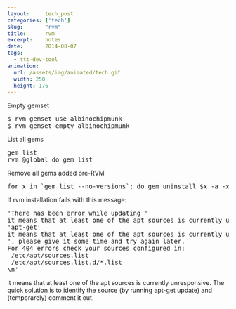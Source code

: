 ```yaml
---
layout:     tech_post
categories: ['tech']
slug:       "rvm"
title:      rvm
excerpt:    notes
date:       2014-08-07
tags:
  - ttt-dev-tool
animation:
  url: /assets/img/animated/tech.gif
  width: 250
  height: 176  
---
```


Empty gemset

<pre>$ rvm gemset use albinochipmunk
$ rvm gemset empty albinochipmunk
</pre>

List all gems

<pre>gem list
rvm @global do gem list
</pre>

Remove all gems added pre-RVM

<pre>for x in `gem list --no-versions`; do gem uninstall $x -a -x -I; done</pre>

If rvm installation fails with this message:

<pre>'There has been error while updating '
it means that at least one of the apt sources is currently unresponsive. The quick solution is to identify the source (by running apt-get update) and (temporarely) comment it out.
'apt-get'
it means that at least one of the apt sources is currently unresponsive. The quick solution is to identify the source (by running apt-get update) and (temporarely) comment it out.
', please give it some time and try again later.
For 404 errors check your sources configured in:
 /etc/apt/sources.list
 /etc/apt/sources.list.d/*.list
\n'</pre>

it means that at least one of the apt sources is currently unresponsive. The quick solution is to identify the source (by running apt-get update) and (temporarely) comment it out.
